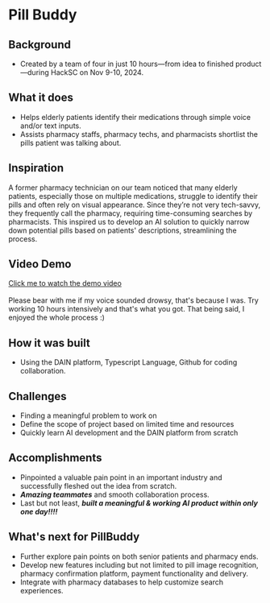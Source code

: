 # Pill Buddy
## Background
- Created by a team of four in just 10 hours—from idea to finished product—during HackSC on Nov 9-10, 2024.

## What it does
- Helps elderly patients identify their medications through simple voice and/or text inputs.
- Assists pharmacy staffs, pharmacy techs, and pharmacists shortlist the pills patient was talking about.

## Inspiration
A former pharmacy technician on our team noticed that many elderly patients, especially those on multiple medications, struggle to identify their pills and often rely on visual appearance. Since they’re not very tech-savvy, they frequently call the pharmacy, requiring time-consuming searches by pharmacists. This inspired us to develop an AI solution to quickly narrow down potential pills based on patients' descriptions, streamlining the process.

## Video Demo
[Click me to watch the demo video](https://www.youtube.com/watch?v=JZBk3cQkZDA) <br><br>
Please bear with me if my voice sounded drowsy, that's because I was. Try working 10 hours intensively and that's what you got. That being said, I enjoyed the whole process :)

## How it was built

- Using the DAIN platform, Typescript Language, Github for coding collaboration.

## Challenges

- Finding a meaningful problem to work on
- Define the scope of project based on limited time and resources
- Quickly learn AI development and the DAIN platform from scratch

## Accomplishments

- Pinpointed a valuable pain point in an important industry and successfully fleshed out the idea from scratch.
- _**Amazing teammates**_ and smooth collaboration process.
- Last but not least, _**built a meaningful & working AI product within only one day!!!!**_

## What's next for PillBuddy

- Further explore pain points on both senior patients and pharmacy ends.
- Develop new features including but not limited to pill image recognition, pharmacy confirmation platform, payment functionality and delivery.
- Integrate with pharmacy databases to help customize search experiences.
